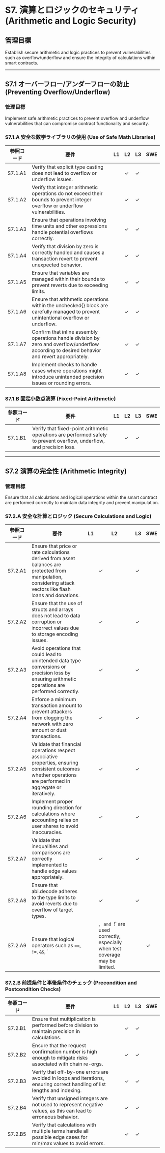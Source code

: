# S7. 演算とロジックのセキュリティ (Arithmetic and Logic Security)

## 管理目標
Establish secure arithmetic and logic practices to prevent vulnerabilities such as overflow/underflow and ensure the integrity of calculations within smart contracts.

---

## S7.1 オーバーフロー/アンダーフローの防止 (Preventing Overflow/Underflow)

### 管理目標
Implement safe arithmetic practices to prevent overflow and underflow vulnerabilities that can compromise contract functionality and security.

### S7.1.A 安全な数学ライブラリの使用 (Use of Safe Math Libraries)

| 参照コード   | 要件                                                                        | L1 | L2 | L3 | SWE |
| ------------ | --------------------------------------------------------------------------- | -- | -- | -- | --- |
| S7.1.A1      | Verify that explicit type casting does not lead to overflow or underflow issues. |    | ✓  | ✓  |     |
| S7.1.A2      | Verify that integer arithmetic operations do not exceed their bounds to prevent integer overflow or underflow vulnerabilities. |    | ✓  | ✓  |     |
| S7.1.A3      | Ensure that operations involving time units and other expressions handle potential overflows correctly. |    | ✓  | ✓  |     |
| S7.1.A4      | Verify that division by zero is correctly handled and causes a transaction revert to prevent unexpected behavior. |    | ✓  | ✓  |     |
| S7.1.A5      | Ensure that variables are managed within their bounds to prevent reverts due to exceeding limits. |    | ✓  | ✓  |     |
| S7.1.A6      | Ensure that arithmetic operations within the unchecked{} block are carefully managed to prevent unintentional overflow or underflow. |    | ✓  | ✓  |     |
| S7.1.A7      | Confirm that inline assembly operations handle division by zero and overflow/underflow according to desired behavior and revert appropriately. |    | ✓  | ✓  |     |
| S7.1.A8      | Implement checks to handle cases where operations might introduce unintended precision issues or rounding errors. |    | ✓  | ✓  |     |

### S7.1.B 固定小数点演算 (Fixed-Point Arithmetic)

| 参照コード   | 要件                                                                        | L1 | L2 | L3 | SWE |
| ------------ | --------------------------------------------------------------------------- | -- | -- | -- | --- |
| S7.1.B1      | Verify that fixed-point arithmetic operations are performed safely to prevent overflow, underflow, and precision loss. |    | ✓  | ✓  |     |

---

## S7.2 演算の完全性 (Arithmetic Integrity)

### 管理目標
Ensure that all calculations and logical operations within the smart contract are performed correctly to maintain data integrity and prevent manipulation.

### S7.2.A 安全な計算とロジック (Secure Calculations and Logic)

| 参照コード   | 要件                                                                        | L1 | L2 | L3 | SWE |
| ------------ | --------------------------------------------------------------------------- | -- | -- | -- | --- |
| S7.2.A1      | Ensure that price or rate calculations derived from asset balances are protected from manipulation, considering attack vectors like flash loans and donations. |    | ✓  | ✓  |     |
| S7.2.A2      | Ensure that the use of structs and arrays does not lead to data corruption or incorrect values due to storage encoding issues. |    | ✓  | ✓  |     |
| S7.2.A3      | Avoid operations that could lead to unintended data type conversions or precision loss by ensuring arithmetic operations are performed correctly. |    | ✓  | ✓  |     |
| S7.2.A4      | Enforce a minimum transaction amount to prevent attackers from clogging the network with zero amount or dust transactions. |    | ✓  | ✓  |     |
| S7.2.A5      | Validate that financial operations respect associative properties, ensuring consistent outcomes whether operations are performed in aggregate or iteratively. |    | ✓  | ✓  |     |
| S7.2.A6      | Implement proper rounding direction for calculations where accounting relies on user shares to avoid inaccuracies. |    | ✓  | ✓  |     |
| S7.2.A7      | Validate that inequalities and comparisons are correctly implemented to handle edge values appropriately. |    | ✓  | ✓  |     |
| S7.2.A8      | Ensure that abi.decode adheres to the type limits to avoid reverts due to overflow of target types. |    | ✓  | ✓  |     |
| S7.2.A9 | Ensure that logical operators such as `==`, `!=`, `&&`, `||`, and `!` are used correctly, especially when test coverage may be limited. |  | ✓  | ✓  |  |


### S7.2.B 前提条件と事後条件のチェック (Precondition and Postcondition Checks)

| 参照コード   | 要件                                                                        | L1 | L2 | L3 | SWE |
| ------------ | --------------------------------------------------------------------------- | -- | -- | -- | --- |
| S7.2.B1      | Ensure that multiplication is performed before division to maintain precision in calculations. |    | ✓  | ✓  |     |
| S7.2.B2      | Ensure that the request confirmation number is high enough to mitigate risks associated with chain re-orgs. |    | ✓  | ✓  |     |
| S7.2.B3      | Verify that off-by-one errors are avoided in loops and iterations, ensuring correct handling of list lengths and indexing. |    | ✓  | ✓  |     |
| S7.2.B4      | Verify that unsigned integers are not used to represent negative values, as this can lead to erroneous behavior. |    | ✓  | ✓  |     |
| S7.2.B5      | Verify that calculations with multiple terms handle all possible edge cases for min/max values to avoid errors. |    | ✓  | ✓  |     |
